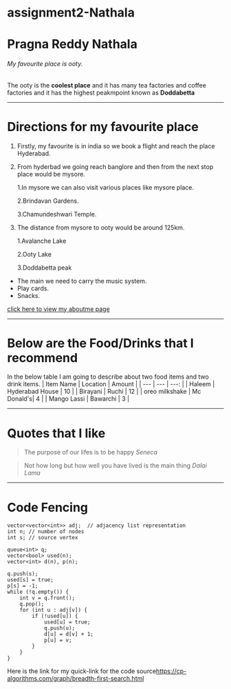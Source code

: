 # assignment2-Nathala
# Pragna Reddy Nathala
###### My favourite place is ooty.
The ooty is the **coolest place** and it has many tea factories and coffee factories and it has the highest peakmpoint known as **Doddabetta**

***

# Directions for my favourite place
1. Firstly, my favourite is in india so we book a flight and reach the place Hyderabad.
2. From hyderbad we going reach banglore and then from the next stop place would be mysore.

    1.In mysore we can also visit various places like mysore place.

    2.Brindavan Gardens.

    3.Chamundeshwari Temple.

3. The distance from mysore to ooty would be around 125km.
                
     1.Avalanche Lake

     2.Ooty Lake

     3.Doddabetta peak
* The main we need to carry the music system.
* Play cards.
* Snacks.

[click here to view my aboutme page](https://github.com/pragnareddy79/assignment2-Nathala/blob/main/AboutMe.md)

****

# Below are the Food/Drinks that I recommend
In the below table I am going to describe about two food items and two drink items.
| Item Name  | Location | Amount |
| --- | --- | ---: |
| Haleem | Hyderabad House | 10 |
| Birayani | Ruchi | 12 |
| oreo milkshake | Mc Donald's| 4 |
| Mango Lassi | Bawarchi | 3 |

****

# Quotes that I like 
> The purpose of our lifes is to be happy *Seneca*

> Not how long but how well you have lived is the main thing *Dalai Lama*

****

# Code Fencing
```
vector<vector<int>> adj;  // adjacency list representation
int n; // number of nodes
int s; // source vertex

queue<int> q;
vector<bool> used(n);
vector<int> d(n), p(n);

q.push(s);
used[s] = true;
p[s] = -1;
while (!q.empty()) {
    int v = q.front();
    q.pop();
    for (int u : adj[v]) {
        if (!used[u]) {
            used[u] = true;
            q.push(u);
            d[u] = d[v] + 1;
            p[u] = v;
        }
    }
}
```
Here is the link for my quick-link for the code source<https://cp-algorithms.com/graph/breadth-first-search.html>